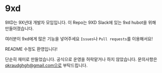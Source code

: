 # 9xd

9XD는 9X년대 개발자 모임입니다.
이 Repo는 9XD Slack에 있는 9xd hubot을 위해 만들어졌습니다.

여러분이 9xd에게 많은 기능을 넣어주세요
`Issues`나 `Pull requests`를 이용해서요!

README 수정도 환영입니다!

[9XD facebook group]: https://www.facebook.com/groups/1565641083693087/
[9XD Slack]: https://9xdevgroup.slack.com/

단순히 재미로 만들었습니다. 공식으로 운영을 허락맡거나 하지 않았습니다.
문의사항은 qkraudghgh@gmail.com으로 부탁드립니다.
